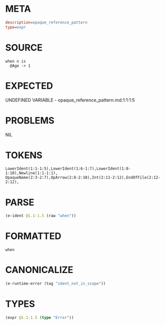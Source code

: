 # META
~~~ini
description=opaque_reference_pattern
type=expr
~~~
# SOURCE
~~~roc
when n is
  @Age -> 1
~~~
# EXPECTED
UNDEFINED VARIABLE - opaque_reference_pattern.md:1:1:1:5
# PROBLEMS
NIL
# TOKENS
~~~zig
LowerIdent(1:1-1:5),LowerIdent(1:6-1:7),LowerIdent(1:8-1:10),Newline(1:1-1:1),
OpaqueName(2:3-2:7),OpArrow(2:8-2:10),Int(2:11-2:12),EndOfFile(2:12-2:12),
~~~
# PARSE
~~~clojure
(e-ident @1.1-1.5 (raw "when"))
~~~
# FORMATTED
~~~roc
when
~~~
# CANONICALIZE
~~~clojure
(e-runtime-error (tag "ident_not_in_scope"))
~~~
# TYPES
~~~clojure
(expr @1.1-1.5 (type "Error"))
~~~
